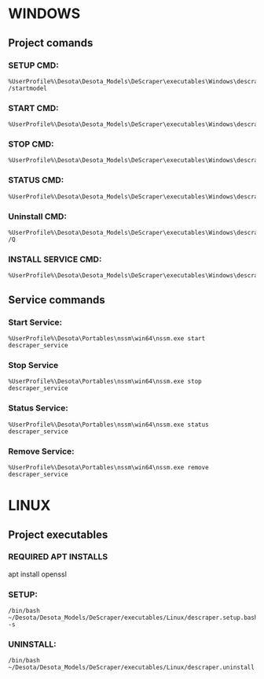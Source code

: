 # WINDOWS

## Project comands

### SETUP CMD:
```
%UserProfile%\Desota\Desota_Models\DeScraper\executables\Windows\descraper.setup.bat /startmodel
```


### START CMD:
```
%UserProfile%\Desota\Desota_Models\DeScraper\executables\Windows\descraper.start.bat
```


### STOP CMD:
```
%UserProfile%\Desota\Desota_Models\DeScraper\executables\Windows\descraper.stop.bat
```


### STATUS CMD:
```
%UserProfile%\Desota\Desota_Models\DeScraper\executables\Windows\descraper.status.bat
```


### Uninstall CMD:
```
%UserProfile%\Desota\Desota_Models\DeScraper\executables\Windows\descraper.uninstall.bat /Q
```


### INSTALL SERVICE CMD:
```
%UserProfile%\Desota\Desota_Models\DeScraper\executables\Windows\descraper.nssm.bat
```



## Service commands

### Start Service:
```
%UserProfile%\Desota\Portables\nssm\win64\nssm.exe start descraper_service
```


### Stop Service

```
%UserProfile%\Desota\Portables\nssm\win64\nssm.exe stop descraper_service
```


### Status Service:
```
%UserProfile%\Desota\Portables\nssm\win64\nssm.exe status descraper_service
```


### Remove Service:
```
%UserProfile%\Desota\Portables\nssm\win64\nssm.exe remove descraper_service
```





# LINUX

## Project executables

### REQUIRED APT INSTALLS
apt install openssl

### SETUP:
```
/bin/bash ~/Desota/Desota_Models/DeScraper/executables/Linux/descraper.setup.bash -s
```


### UNINSTALL:
```
/bin/bash ~/Desota/Desota_Models/DeScraper/executables/Linux/descraper.uninstall.bash
```
